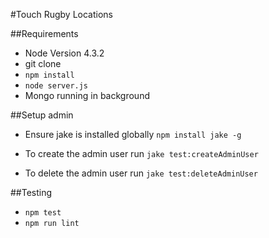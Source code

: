 #Touch Rugby Locations


##Requirements
  - Node Version 4.3.2
  - git clone
  - `npm install`
  - `node server.js`
  - Mongo running in background

##Setup admin
  - Ensure jake is installed globally `npm install jake -g`

  - To create the admin user run `jake test:createAdminUser`
  - To delete the admin user run `jake test:deleteAdminUser`

##Testing
  - `npm test`
  - `npm run lint`
